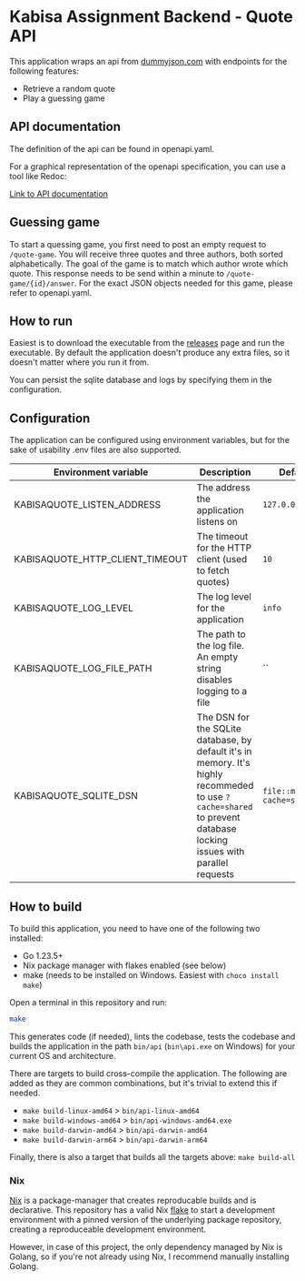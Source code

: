 # Kabisa Assignment Backend - Quote API

This application wraps an api from [dummyjson.com](https://dummyjson.com/quotes) with endpoints for the following features:

- Retrieve a random quote
- Play a guessing game

## API documentation

The definition of the api can be found in openapi.yaml.

For a graphical representation of the openapi specification, you can use a tool like Redoc:

[Link to API documentation](https://redocly.github.io/redoc/?url=https://raw.githubusercontent.com/pietdevries94/Kabisa/refs/heads/main/openapi.yaml&nocors)

## Guessing game

To start a quessing game, you first need to post an empty request to `/quote-game`. You will receive three quotes and three authors, both sorted alphabetically. The goal of the game is to match which author wrote which quote. This response needs to be send within a minute to `/quote-game/{id}/answer`. For the exact JSON objects needed for this game, please refer to openapi.yaml.

## How to run

Easiest is to download the executable from the [releases](https://github.com/pietdevries94/Kabisa/releases) page and run the executable. By default the application doesn't produce any extra files, so it doesn't matter where you run it from.

You can persist the sqlite database and logs by specifying them in the configuration.

## Configuration

The application can be configured using environment variables, but for the sake of usability .env files are also supported.

| Environment variable            | Description                                                                                                                                                         | Default                      | Example                       |
| ------------------------------- | ------------------------------------------------------------------------------------------------------------------------------------------------------------------- | ---------------------------- | ----------------------------- |
| KABISAQUOTE_LISTEN_ADDRESS      | The address the application listens on                                                                                                                              | `127.0.0.1:3333`             | `:8080`                       |
| KABISAQUOTE_HTTP_CLIENT_TIMEOUT | The timeout for the HTTP client (used to fetch quotes)                                                                                                              | `10`                         | `60`                          |
| KABISAQUOTE_LOG_LEVEL           | The log level for the application                                                                                                                                   | `info`                       | `debug`                       |
| KABISAQUOTE_LOG_FILE_PATH       | The path to the log file. An empty string disables logging to a file                                                                                                | ``                           | `default.log`                 |
| KABISAQUOTE_SQLITE_DSN          | The DSN for the SQLite database, by default it's in memory. It's highly recommeded to use `?cache=shared` to prevent database locking issues with parallel requests | `file::memory:?cache=shared` | `file:quotes.db?cache=shared` |

## How to build

To build this application, you need to have one of the following two installed:

- Go 1.23.5+
- Nix package manager with flakes enabled (see below)
- make (needs to be installed on Windows. Easiest with `choco install make`)

Open a terminal in this repository and run:

```bash
make
```

This generates code (if needed), lints the codebase, tests the codebase and builds the application in the path `bin/api` (`bin\api.exe` on Windows) for your current OS and architecture.

There are targets to build cross-compile the application. The following are added as they are common combinations, but it's trivial to extend this if needed.

- `make build-linux-amd64` > `bin/api-linux-amd64`
- `make build-windows-amd64` > `bin/api-windows-amd64.exe`
- `make build-darwin-amd64` > `bin/api-darwin-amd64`
- `make build-darwin-arm64` > `bin/api-darwin-arm64`

Finally, there is also a target that builds all the targets above: `make build-all`

### Nix

[Nix](https://nixos.org/) is a package-manager that creates reproducable builds and is declarative. This repository has a valid Nix [flake](https://wiki.nixos.org/wiki/Flakes) to start a development environment with a pinned version of the underlying package repository, creating a reproduceable development environment.

However, in case of this project, the only dependency managed by Nix is Golang, so if you're not already using Nix, I recommend manually installing Golang.
